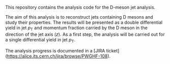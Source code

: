 This repository contains the analysis code for the D-meson jet analysis.

The aim of this analysis is to reconstruct jets containing D mesons and study their properties.
The results will be presented as a double differential yield in jet _p_<sub>T</sub> and momentum fraction 
carried by the D meson in the direction of the jet axis (_z_).
As a first step, the analysis will be carried out for a single differential yield in jet _p_<sub>T</sub>.

The analysis progress is documented in a [JIRA ticket] (https://alice.its.cern.ch/jira/browse/PWGHF-108).